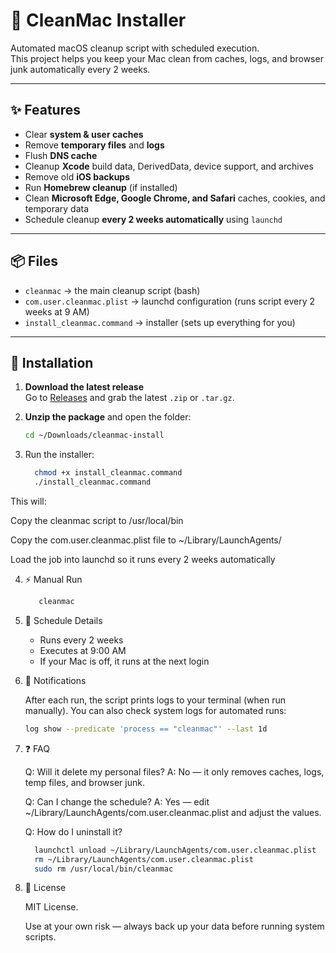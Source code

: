 # 🧹 CleanMac Installer

Automated macOS cleanup script with scheduled execution.  
This project helps you keep your Mac clean from caches, logs, and browser junk automatically every 2 weeks.

---

## ✨ Features
- Clear **system & user caches**  
- Remove **temporary files** and **logs**  
- Flush **DNS cache**  
- Cleanup **Xcode** build data, DerivedData, device support, and archives  
- Remove old **iOS backups**  
- Run **Homebrew cleanup** (if installed)  
- Clean **Microsoft Edge, Google Chrome, and Safari** caches, cookies, and temporary data  
- Schedule cleanup **every 2 weeks automatically** using `launchd`  

---

## 📦 Files
- `cleanmac` → the main cleanup script (bash)  
- `com.user.cleanmac.plist` → launchd configuration (runs script every 2 weeks at 9 AM)  
- `install_cleanmac.command` → installer (sets up everything for you)  

---

## 🚀 Installation

1. **Download the latest release**  
   Go to [Releases](../../releases) and grab the latest `.zip` or `.tar.gz`.

2. **Unzip the package** and open the folder:  
   ```bash
   cd ~/Downloads/cleanmac-install

3. Run the installer:
   
   ```bash
     chmod +x install_cleanmac.command
     ./install_cleanmac.command
  This will:
  
  Copy the cleanmac script to /usr/local/bin
  
  Copy the com.user.cleanmac.plist file to ~/Library/LaunchAgents/
  
  Load the job into launchd so it runs every 2 weeks automatically
  
4. ⚡ Manual Run
   
   ```bash
      cleanmac
5. 🔄 Schedule Details

    - Runs every 2 weeks
    - Executes at 9:00 AM
    - If your Mac is off, it runs at the next login
  
6. 🔔 Notifications
   
    After each run, the script prints logs to your terminal (when run manually).
    You can also check system logs for automated runs:
   ```bash
   log show --predicate 'process == "cleanmac"' --last 1d
7. ❓ FAQ

    Q: Will it delete my personal files?
    A: No — it only removes caches, logs, temp files, and browser junk.
   
    Q: Can I change the schedule?
    A: Yes — edit ~/Library/LaunchAgents/com.user.cleanmac.plist and adjust the <StartCalendarInterval> values.

    Q: How do I uninstall it?
    ```bash
      launchctl unload ~/Library/LaunchAgents/com.user.cleanmac.plist
      rm ~/Library/LaunchAgents/com.user.cleanmac.plist
      sudo rm /usr/local/bin/cleanmac
 
8. 📜 License
   
   MIT License.
   
   Use at your own risk — always back up your data before running system scripts.
